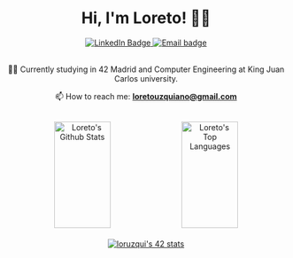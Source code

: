 <div align="center">
   	<h1 align="center">Hi, I'm Loreto! 👋🏼</h1>
    	<a href="https://www.linkedin.com/in/loreto-uzquiano-9074682b4/">
		<img src="https://img.shields.io/badge/LinkedIn-0077B5?style=for-the-badge&logo=linkedin&logoColor=white" alt="LinkedIn Badge"/>
	</a>
	<a href="mailto:loretouzquiano@gmail.com">
		<img src="https://img.shields.io/badge/Gmail-D14836?style=for-the-badge&logo=gmail&logoColor=white" alt="Email badge"/>
	</a>
</div>

<br>
<div align="center">

👨‍💻 Currently studying in 42 Madrid and Computer Engineering at King Juan Carlos university.

📫 How to reach me: **loretouzquiano@gmail.com**
</div>

<br>
<div align="center">
	<a width="100%">
	<a href="https://github.com/loreeue"><img alt="Loreto's Github Stats" src="https://denvercoder1-github-readme-stats.vercel.app/api?username=loreeue&show_icons=true&include_all_commits=true&theme=react&bg_color=0D1117&title_color=fff&icon_color=79ff97&hide_border=true" height="192" width="45%"/></a>
	<a href="https://github.com/loreeue"><img alt="Loreto's Top Languages" src="https://denvercoder1-github-readme-stats.vercel.app/api/top-langs/?username=loreeue&langs_count=8&layout=compact&theme=react&bg_color=0D1117&title_color=fff&icon_color=79ff97&hide_border=true&hide_progress=true" height="192px" width="45%"/></a>
	</a>
</div>

<br>
<div align=center>
	<a href="https://github.com/oakoudad/badge42"><img src="https://badge.mediaplus.ma/starryblue/loruzqui" alt="loruzqui's 42 stats" /></a>
</div>
